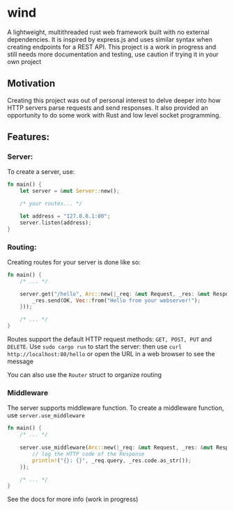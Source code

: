 # wind
A lightweight, multithreaded rust web framework built with no external dependencies. It is inspired by express.js and uses similar syntax when creating endpoints for a REST API.
This project is a work in progress and still needs more documentation and testing, use caution if trying it in your own project

## Motivation
Creating this project was out of personal interest to delve deeper into how HTTP servers parse requests and send responses. It also provided an opportunity to do some work with Rust and low level socket programming.

## Features:
### Server:
To create a server, use:
```rust
fn main() {
    let server = &mut Server::new();

    /* your routes... */

    let address = "127.0.0.1:80";
    server.listen(address);
}
```

### Routing:
Creating routes for your server is done like so:
```rust
fn main() {
    /* ... */

    server.get("/hello", Arc::new(|_req: &mut Request, _res: &mut Response| {
        _res.send(OK, Vec::from("Hello from your webserver!");
    }));

    /* ... */
}
```
Routes support the default HTTP request methods: `GET, POST, PUT` and `DELETE`.
Use `sudo cargo run` to start the server: then use `curl http://localhost:80/hello` or open the URL in a web browser to see the message

You can also use the `Router` struct to organize routing

### Middleware
The server supports middleware function. To create a middleware function, use `server.use_middleware`
```rust
fn main() {
    /* ... */
    
    server.use_middleware(Arc::new(|_req: &mut Request, _res: &mut Response| {
        // log the HTTP code of the Response
        println!("{}: {}", _req.query, _res.code.as_str());
    });

    /* ... */
}
```

See the docs for more info (work in progress)

